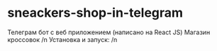 # sneackers-shop-in-telegram
Телеграм бот с веб приложением (написано на React JS) Магазин кроссовок /n
Установка и запуск: /n
